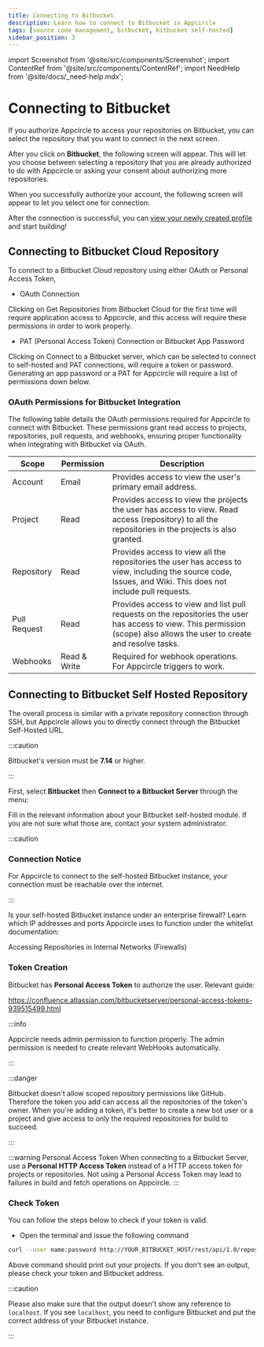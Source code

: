 ```yaml
---
title: Connecting to Bitbucket
description: Learn how to connect to Bitbucket in Appcircle
tags: [source code management, bitbucket, bitbucket self-hosted]
sidebar_position: 3
---
```


import Screenshot from '@site/src/components/Screenshot';
import ContentRef from '@site/src/components/ContentRef';
import NeedHelp from '@site/docs/\_need-help.mdx';

# Connecting to Bitbucket

If you authorize Appcircle to access your repositories on Bitbucket, you can select the repository that you want to connect in the next screen.

<Screenshot url='https://cdn.appcircle.io/docs/assets/BE5278-repoconnect1.png' />

After you click on **Bitbucket**, the following screen will appear. This will let you choose between selecting a repository that you are already authorized to do with Appcircle or asking your consent about authorizing more repositories.

<Screenshot url='https://cdn.appcircle.io/docs/assets/BE5278-repoconnect3.png' />

When you successfully authorize your account, the following screen will appear to let you select one for connection:

<Screenshot url='https://cdn.appcircle.io/docs/assets/connect-repository-bitbucket-gitlab.png' />

After the connection is successful, you can [view your newly created profile](/build/build-process-management/profile-creation#profile-listing) and start building!

## Connecting to Bitbucket Cloud Repository

To connect to a Bitbucket Cloud repository using either OAuth or Personal Access Token,

- OAuth Connection

Clicking on Get Repositories from Bitbucket Cloud for the first time will require application access to Appcircle, and this access will require these permissions in order to work properly.

- PAT (Personal Access Token) Connection or Bitbucket App Password

Clicking on Connect to a Bitbucket server, which can be selected to connect to self-hosted and PAT connections, will require a token or password. Generating an app password or a PAT for Appcircle will require a list of permissions down below.

### OAuth Permissions for Bitbucket Integration

The following table details the OAuth permissions required for Appcircle to connect with Bitbucket. These permissions grant read access to projects, repositories, pull requests, and webhooks, ensuring proper functionality when integrating with Bitbucket via OAuth. 

| Scope        | Permission   | Description                                                                                                                                                               |
|--------------|--------------|---------------------------------------------------------------------------------------------------------------------------------------------------------------------------|
| Account      | Email        | Provides access to view the user's primary email address.                                                                                                                 |
| Project      | Read         | Provides access to view the projects the user has access to view. Read access (repository) to all the repositories in the projects is also granted.                       |
| Repository   | Read         | Provides access to view all the repositories the user has access to view, including the source code, Issues, and Wiki. This does not include pull requests.               |
| Pull Request | Read         | Provides access to view and list pull requests on the repositories the user has access to view. This permission (scope) also allows the user to create and resolve tasks. |
| Webhooks     | Read & Write | Required for webhook operations. For Appcircle triggers to work.                                                                                                          |

## Connecting to Bitbucket Self Hosted Repository

The overall process is similar with a private repository connection through SSH, but Appcircle allows you to directly connect through the Bitbucket Self-Hosted URL.

:::caution

Bitbucket's version must be **7.14** or higher.

:::

First, select **Bitbucket** then **Connect to a Bitbucket Server** through the menu:

<Screenshot url='https://cdn.appcircle.io/docs/assets/BE5278-repoconnect3.png' />

Fill in the relevant information about your Bitbucket self-hosted module. If you are not sure what those are, contact your system administrator.

<Screenshot url='https://cdn.appcircle.io/docs/assets/BE4940-bitbucket2.png' />

:::caution

### Connection Notice

For Appcircle to connect to the self-hosted Bitbucket instance, your connection must be reachable over the internet.

:::

Is your self-hosted Bitbucket instance under an enterprise firewall? Learn which IP addresses and ports Appcircle uses to function under the whitelist documentation:

<ContentRef url="/build/manage-the-connections/accessing-repositories-in-internal-networks-firewalls">
  Accessing Repositories in Internal Networks (Firewalls)
</ContentRef>

### Token Creation

Bitbucket has **Personal Access Token** to authorize the user. Relevant guide:

https://confluence.atlassian.com/bitbucketserver/personal-access-tokens-939515499.html

<Screenshot url='https://cdn.appcircle.io/docs/assets/BE4940-bitbucket.png' />

:::info

Appcircle needs admin permission to function properly. The admin permission is needed to create relevant WebHooks automatically.

:::

:::danger

Bitbucket doesn't allow scoped repository permissions like GitHub. Therefore the token you add can access all the repositories of the token's owner. When you're adding a token, it's better to create a new bot user or a project and give access to only the required repositories for build to succeed.

:::

:::warning Personal Access Token
When connecting to a Bitbucket Server, use a **Personal HTTP Access Token** instead of a HTTP access token for projects or repositories. Not using a Personal Access Token may lead to failures in build and fetch operations on Appcircle.
:::

### Check Token

You can follow the steps below to check if your token is valid.

- Open the terminal and issue the following command

```bash
curl --user name:password http://YOUR_BITBUCKET_HOST/rest/api/1.0/repos
```

Above command should print out your projects. If you don't see an output, please check your token and Bitbucket address.

:::caution

Please also make sure that the output doesn't show any reference to `localhost`. If you see `localhost`, you need to configure Bitbucket and put the correct address of your Bitbucket instance.

:::

<NeedHelp />
